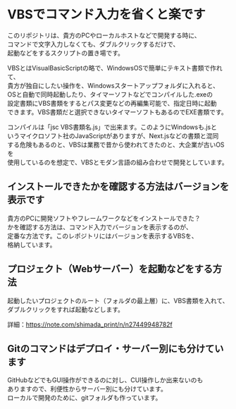 # VBSでコマンド入力を省くと楽です

このリポジトリは、貴方のPCやローカルホストなどで開発する時に、  
コマンドで文字入力しなくても、ダブルクリックするだけで、  
起動などをするスクリプトの置き場です。  

VBSとはVisualBasicScriptの略で、WindowsOSで簡単にテキスト書類で作れて、  
貴方が独自にしたい操作を、Windowsスタートアップフォルダに入れると、  
OSと自動で同時起動したり、タイマーソフトなどでコンパイルした.exeの  
設定書類にVBS書類をするとパス変更などの再編集可能で、指定日時に起動  
できます。VBS書類だと選択できないタイマーソフトもあるのでEXE書類です。

コンパイルは「jsc VBS書類名.js」で出来ます。このようにWindowsも.jsと  
いうマイクロソフト社のJavaScriptがありますが、Next.jsなどの書類と混同  
する危険もあるのと、VBSは業務で昔から使われてきたのと、大企業が古いOSを  
使用しているのを想定で、VBSとモダン言語の組み合わせで開発としています。  


## インストールできたかを確認する方法はバージョンを表示です  
貴方のPCに開発ソフトやフレームワークなどをインストールできた？  
かを確認する方法は、コマンド入力でバージョンを表示するのが、  
定番な方法です。このレポジトリにはバージョンを表示するVBSを、  
格納しています。  


## プロジェクト（Webサーバー）を起動などをする方法  
起動したいプロジェクトのルート（フォルダの最上層）に、VBS書類を入れて、  
ダブルクリックをすれば起動などします。

詳細：https://note.com/shimada_print/n/n27449948782f


## Gitのコマンドはデプロイ・サーバー別にも分けています  
GitHubなどでもGUI操作ができるのに対し、CUI操作しか出来ないのも  
ありますので、利便性からサーバー別にも分けています。  
ローカルで開発のために、gitフォルダも作っています。


